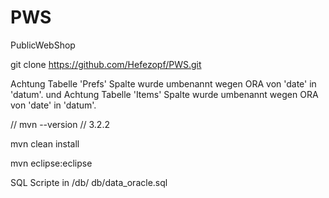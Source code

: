 PWS
===

PublicWebShop

git clone https://github.com/Hefezopf/PWS.git

Achtung Tabelle 'Prefs' Spalte wurde umbenannt wegen ORA von 'date' in 'datum'.
und
Achtung Tabelle 'Items' Spalte wurde umbenannt wegen ORA von 'date' in 'datum'.

// mvn --version // 3.2.2

mvn clean install

mvn eclipse:eclipse

SQL Scripte in /db/
db/data_oracle.sql
